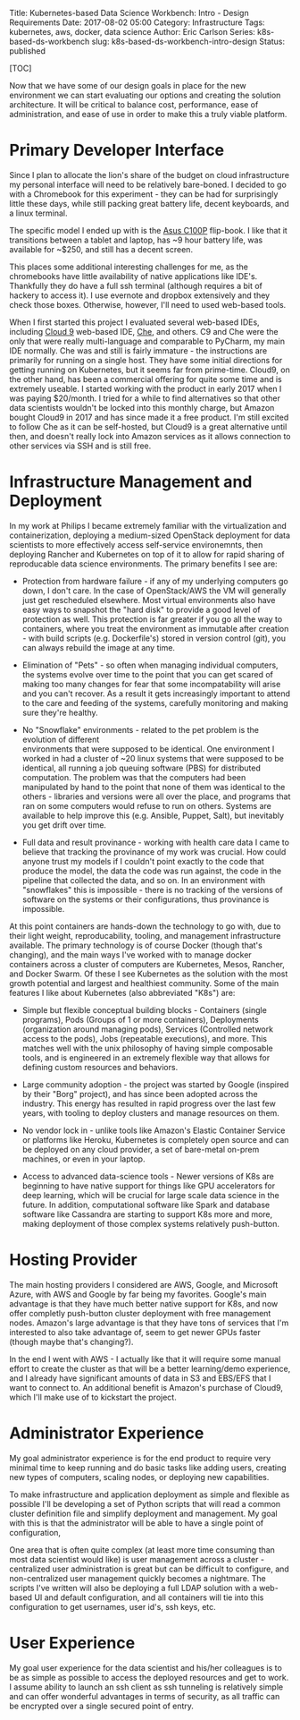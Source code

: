 Title: Kubernetes-based Data Science Workbench: Intro - Design Requirements
Date: 2017-08-02 05:00
Category: Infrastructure
Tags: kubernetes, aws, docker, data science
Author: Eric Carlson
Series: k8s-based-ds-workbench
slug: k8s-based-ds-workbench-intro-design
Status: published

[TOC]

Now that we have some of our design goals in place for the new environment
we can start evaluating our options and creating the solution architecture.  It
will be critical to balance cost, performance, ease of administration, and ease
of use in order to make this a truly viable platform.

# Primary Developer Interface

Since I plan to allocate the lion's share of the budget on cloud infrastructure
my personal interface will need to be relatively bare-boned.  I decided to go with
a Chromebook for this experiment - they can be had for surprisingly little these days,
while still packing great battery life, decent keyboards, and a linux terminal.

The specific model I ended up with is the [Asus C100P](https://www.amazon.com/ASUS-C100PA-DB01-Chromebook-Touchscreen-Laptop/dp/B00YY3X678)
flip-book.  I like that it transitions between a tablet and laptop, has ~9 hour
battery life, was available for ~$250, and still has a decent screen.

This places some additional interesting challenges for me, as the chromebooks have
little availability of native applications like IDE's.  Thankfully they do have
a full ssh terminal (although requires a bit of hackery to access it).  I use
evernote and dropbox extensively and they check those boxes.  Otherwise, however,
I'll need to used web-based tools.

When I first started this project I evaluated several web-based IDEs, including [Cloud 9](https://aws.amazon.com/cloud9/)
web-based IDE, [Che](https://www.eclipse.org/che/), and others.  C9 and Che were
the only that were really multi-language and comparable to PyCharm, my main IDE
normally.  Che was and still is fairly immature - the instructions are primarily
for running on a single host.  They have some initial directions for getting running
on Kubernetes, but it seems far from prime-time.  Cloud9, on the other hand, has
been a commercial offering for quite some time and is extremely useable.  I started
working with the product in early 2017 when I was paying $20/month.  I tried
for a while to find alternatives so that other data scientists wouldn't be locked
into this monthly charge, but Amazon bought Cloud9 in 2017 and has since made
it a free product.  I'm still excited to follow Che as it can be self-hosted,
but Cloud9 is a great alternative until then, and doesn't really lock into Amazon
services as it allows connection to other services via SSH and is still free.

# Infrastructure Management and Deployment

In my work at Philips I became extremely familiar with the virtualization
and containerization, deploying a medium-sized OpenStack deployment for data scientists
to more effectively access self-service environemnts, then deploying Rancher and 
Kubernetes on top of it to allow for rapid sharing of reproducable data science
environments.  The primary benefits I see are:

- Protection from hardware failure - if any of my underlying computers go down,
  I don't care.  In the case of OpenStack/AWS the VM will generally just get
  rescheduled elsewhere.  Most virtual environments also have easy ways to
  snapshot the "hard disk" to provide a good level of protection as well.  This
  protection is far greater if you go all the way to containers, where you treat
  the environment as immutable after creation - with build scripts (e.g. Dockerfile's)
  stored in version control (git), you can always rebuild the image at any time.

- Elimination of "Pets" - so often when managing individual computers, the systems
  evolve over time to the point that you can get scared of making too many changes
  for fear that some incompatability will arise and you can't recover.  As a result
  it gets increasingly important to attend to the care and feeding of the systems,
  carefully monitoring and making sure they're healthy.

- No "Snowflake" environments - related to the pet problem is the evolution of different  
  environments that were supposed to be identical.  One environment I worked in had
  a cluster of ~20 linux systems that were supposed to be identical, all running
  a job queuing software (PBS) for distributed computation.  The problem was that
  the computers had been manipulated by hand to the point that none of them was
  identical to the others - libraries and versions were all over the place, and programs
  that ran on some computers would refuse to run on others.  Systems
  are available to help improve this (e.g. Ansible, Puppet, Salt), but inevitably
  you get drift over time.

- Full data and result provinance - working with health care data I came to believe
  that tracking the provinance of my work was crucial.  How could anyone trust my
  models if I couldn't point exactly to the code that produce the model, the data
  the code was run against, the code in the pipeline that collected the data, and
  so on.  In an environment with "snowflakes" this is impossible - there is no
  tracking of the versions of software on the systems or their configurations,
  thus provinance is impossible.

At this point containers are hands-down the technology to go with, due to their
light weight, reproducability, tooling, and management infrastructure available.
The primary technology is of course Docker (though that's changing), and the 
main ways I've worked with to manage docker containers across a cluster of 
computers are Kubernetes, Mesos, Rancher, and Docker Swarm.  Of these I see
Kubernetes as the solution with the most growth potential and largest and healthiest
community.  Some of the main features I like about Kubernetes (also abbreviated "K8s")
are:

- Simple but flexible conceptual building blocks - Containers (single programs),
  Pods (Groups of 1 or more containers), Deployments (organization around managing pods),
  Services (Controlled network access to the pods), Jobs (repeatable executions),
  and more.  This matches well with the unix philosophy of having simple composable
  tools, and is engineered in an extremely flexible way that allows for defining
  custom resources and behaviors.

- Large community adoption - the project was started by Google (inspired by their
  "Borg" project), and has since been adopted across the industry.  This energy
  has resulted in rapid progress over the last few years, with tooling to deploy
  clusters and manage resources on them.

- No vendor lock in - unlike tools like Amazon's Elastic Container Service or
  platforms like Heroku, Kubernetes is completely open source and can be deployed
  on any cloud provider, a set of bare-metal on-prem machines, or even in your
  laptop.

- Access to advanced data-science tools - Newer versions of K8s are beginning
  to have native support for things like GPU accelerators for deep learning, which
  will be crucial for large scale data science in the future.  In addition, 
  computational software like Spark and database software like Cassandra are starting
  to support K8s more and more, making deployment of those complex systems relatively
  push-button.

# Hosting Provider

The main hosting providers I considered are AWS, Google, and Microsoft Azure,
with AWS and Google by far being my favorites.  Google's main advantage is that
they have much better native support for K8s, and now offer completly push-button
cluster deployment with free management nodes.  Amazon's large advantage is that
they have tons of services that I'm interested to also take advantage of, seem
to get newer GPUs faster (though maybe that's changing?).  

In the end I went with AWS -
I actually like that it will require some manual effort to create the cluster as
that will be a better learning/demo experience, and I already have significant amounts
of data in S3 and EBS/EFS that I want to connect to.  An additional benefit is
Amazon's purchase of Cloud9, which I'll make use of to kickstart the project.

# Administrator Experience

My goal administrator experience is for the end product to require very minimal
time to keep running and do basic tasks like adding users, creating new types
of computers, scaling nodes, or deploying new capabilities.  

To make infrastructure and application deployment as
simple and flexible as possible I'll be developing a set of Python scripts that
will read a common cluster definition file and simplify deployment and management.
My goal with this is that the administrator will be able to have a single point of
configuration, 

One area that is often quite complex (at least more time consuming than most data scientist
would like) is user management across a cluster - centralized user administration
is great but can be difficult to configure, and non-centralized user management
quickly becomes a nightmare.  The scripts I've written will also be deploying
a full LDAP solution with a web-based UI and default configuration, and all
containers will tie into this configuration to get usernames, user id's, ssh keys, etc.

# User Experience

My goal user experience for the data scientist and his/her colleagues is to be
as simple as possible to access the deployed resources and get to work.  I assume
ability to launch an ssh client as ssh tunneling is relatively simple and can
offer wonderful advantages in terms of security, as all traffic can be encrypted over
a single secured point of entry.

